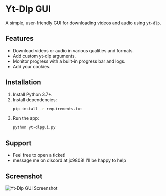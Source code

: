 # Yt-Dlp GUI

A simple, user-friendly GUI for downloading videos and audio using `yt-dlp`. 

## Features

- Download videos or audio in various qualities and formats.
- Add custom yt-dlp arguments.
- Monitor progress with a built-in progress bar and logs.
- Add your cookies.

## Installation

1. Install Python 3.7+.
2. Install dependencies:
   ```bash
   pip install -r requirements.txt
   ```
3. Run the app:
   ```bash
   python yt-dlpgui.py
   ```

## Support
- Feel free to open a ticket!
- message me on discord at jc9808! I'll be happy to help

## Screenshot

![Yt-Dlp GUI Screenshot](https://i.imgur.com/OeGNzIH.png)

